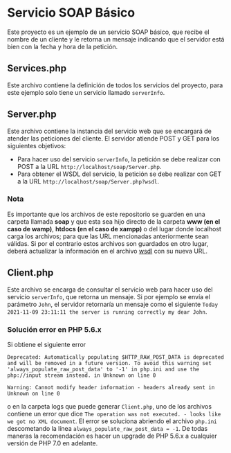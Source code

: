 # Servicio SOAP Básico

Este proyecto es un ejemplo de un servicio SOAP básico, que recibe el nombre de un cliente y le retorna un mensaje indicando que el servidor está bien con la fecha y hora de la petición.

## Services.php

Este archivo contiene la definición de todos los servicios del proyecto, para este ejemplo solo tiene un servicio llamado `serverInfo`.

## Server.php

Este archivo contiene la instancia del servicio web que se encargará de atender las peticiones del cliente. El servidor atiende POST y GET para los siguientes objetivos:  
- Para hacer uso del servicio `serverInfo`, la petición se debe realizar con POST a la URL `http://localhost/soap/Server.php`. 
- Para obtener el WSDL del servicio, la petición se debe realizar con GET a la URL `http://localhost/soap/Server.php?wsdl`.  

### Nota
Es importante que los archivos de este repositorio se guarden en una carpeta llamada **soap** y que esta sea hijo directo de la carpeta **www (en el caso de wamp)**, **htdocs (en el caso de xampp)** o del lugar donde localhost carga los archivos; para que las URL mencionadas anteriormente sean válidas. Si por el contrario estos archivos son guardados en otro lugar, deberá actualizar la información en el archivo [wsdl](./wsdl/services.wsdl) con su nueva URL.

## Client.php

Este archivo se encarga de consultar el servicio web para hacer uso del servicio `serverInfo`, que retorna un mensaje. Si por ejemplo se envía el parámetro `John`, el servidor retornaría un mensaje como el siguiente `Today 2021-11-09 23:11:11 the server is running correctly my dear John`.

### Solución error en PHP 5.6.x
Si obtiene el siguiente error

```
Deprecated: Automatically populating $HTTP_RAW_POST_DATA is deprecated and will be removed in a future version. To avoid this warning set 'always_populate_raw_post_data' to '-1' in php.ini and use the php://input stream instead. in Unknown on line 0

Warning: Cannot modify header information - headers already sent in Unknown on line 0
```
o en la carpeta logs que puede generar `Client.php`, uno de los archivos contiene un error que dice `The operation was not executed. - looks like we got no XML document`. El error se soluciona abriendo el archivo `php.ini` descometando la línea `always_populate_raw_post_data = -1`. De todas maneras la recomendación es hacer un upgrade de PHP 5.6.x a cualquier versión de PHP 7.0 en adelante.